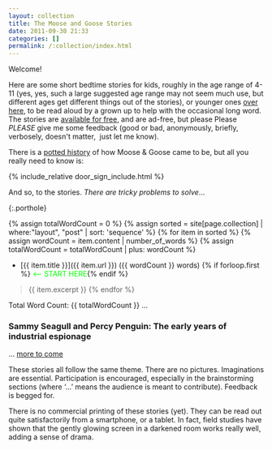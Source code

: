 ```yaml
---
layout: collection
title: The Moose and Goose Stories
date: 2011-09-30 21:33
categories: []
permalink: /:collection/index.html
---
```

Welcome!

Here are some short bedtime stories for kids,
roughly in the age range of 4-11 (yes, yes, such a large suggested age range may not seem much use, but different ages get different things out of the stories), or younger ones [over here](/grey_parrot_stories/), to be read aloud by a grown up to help with the occasional long word.
The stories are [available for free](/about/), and are ad-free, but please Please _PLEASE_ give me some feedback (good or bad, anonymously, briefly, verbosely, doesn't matter,  just let me know).

There is a [potted history](a-brief-history-of-moose-and-goose) of how Moose &amp; Goose came to be, but all you really need to know is:

{% include_relative door_sign_include.html %}

And so, to the stories. <em>There are tricky problems to solve</em>...

<p/>{:.porthole}

{% assign totalWordCount = 0 %}
{% assign sorted = site[page.collection] | where:"layout", "post" | sort: 'sequence' %}
{% for item in sorted %}
  {% assign wordCount = item.content | number_of_words %}
  {% assign totalWordCount = totalWordCount | plus: wordCount %}
* [{{ item.title }}]({{ item.url }}) ({{ wordCount }} words) {% if forloop.first %}<span style="color:#00ff00;"> &lt;-- START HERE</span>{% endif %}
> {{ item.excerpt }}
{% endfor %}

Total Word Count: {{ totalWordCount }} ...

### Sammy Seagull and Percy Penguin: The early years of industrial espionage

… [more to come](upcoming-moose-and-goose)

These stories all follow the same theme. There are no pictures. Imaginations are essential. Participation is encouraged, especially in the brainstorming sections (where ‘…’ means the audience is meant to contribute). Feedback is begged for.

There is no commercial printing of these stories (yet). They can be read out quite satisfactorily from a smartphone, or a tablet. In fact, field studies have shown that the gently glowing screen in a darkened room works really well, adding a sense of drama.

